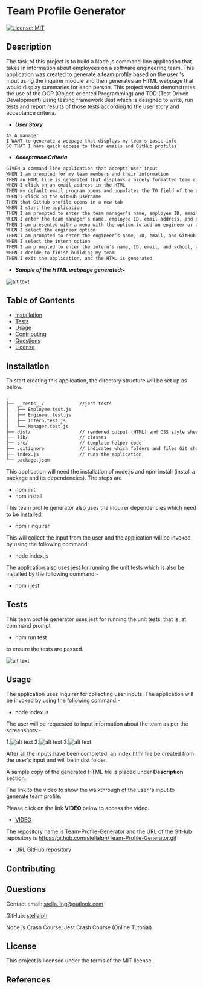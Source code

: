 # Team Profile Generator

[![License: MIT](https://img.shields.io/badge/License-MIT-yellow.svg)](https://opensource.org/licenses/MIT)

## Description

The task of this project is to build a Node.js command-line application that takes in information about employees on a software engineering team.  This application was created to generate a team profile based on the user 's input using the inquirer module and then generates an HTML webpage that would display summaries for each person.  This project would demonstrates the use of the OOP (Object-oriented Programming) and TDD (Test Driven Development) using testing framework Jest which is designed to write, run tests and report results of those tests according to the user story and acceptance criteria.


   * <strong><em>User Story</em></strong>

```mdg
AS A manager
I WANT to generate a webpage that displays my team's basic info
SO THAT I have quick access to their emails and GitHub profiles
```

   * <strong><em>Acceptance Criteria</em></strong>

```md
GIVEN a command-line application that accepts user input
WHEN I am prompted for my team members and their information
THEN an HTML file is generated that displays a nicely formatted team roster based on user input
WHEN I click on an email address in the HTML
THEN my default email program opens and populates the TO field of the email with the address
WHEN I click on the GitHub username
THEN that GitHub profile opens in a new tab
WHEN I start the application
THEN I am prompted to enter the team manager’s name, employee ID, email address, and office number
WHEN I enter the team manager’s name, employee ID, email address, and office number
THEN I am presented with a menu with the option to add an engineer or an intern or to finish building my team
WHEN I select the engineer option
THEN I am prompted to enter the engineer’s name, ID, email, and GitHub username, and I am taken back to the menu
WHEN I select the intern option
THEN I am prompted to enter the intern’s name, ID, email, and school, and I am taken back to the menu
WHEN I decide to finish building my team
THEN I exit the application, and the HTML is generated
```

   * <strong><em>Sample of the HTML webpage generated:-</em></strong>

![alt text](assets/team-page.png)

## Table of Contents
* [Installation](#installation)
* [Tests](#tests)
* [Usage](#usage)
* [Contributing](#contributing)
* [Questions](#questions)
* [License](#license)

## Installation

To start creating this application, the directory structure will be set up as below.

```md
.
├── __tests__/             //jest tests
│   ├── Employee.test.js
│   ├── Engineer.test.js
│   ├── Intern.test.js
│   └── Manager.test.js
├── dist/                  // rendered output (HTML) and CSS style sheet      
├── lib/                   // classes
├── src/                   // template helper code 
├── .gitignore             // indicates which folders and files Git should ignore
├── index.js               // runs the application
└── package.json           
```     
This application will need the installation of node.js and npm install (install a package and its dependencies).  The steps are

 * npm init
 * npm install

 This team profile generator also uses the inquirer dependencies which need to be installed. 

 * npm i inquirer

 This will collect the input from the user and the application will be invoked by using the following command:

 * node index.js

 The application also uses jest for running the unit tests which is also be installed by the following command:-

 * npm i jest

## Tests

This team profile generator uses jest for running the unit tests, that is, at command prompt

 * npm run test

to ensure the tests are passed.

![alt text](assets/jest-test.png)

## Usage

The application uses Inquirer for collecting user inputs. The application will be invoked by using the following command:-

* node index.js

The user will be requested to input information about the team as per the screenshots:-

1.![alt text](assets/UI-P1.png)
2.![alt text](assets/UI-P2.png) 
3.![alt text](assets/UI-P3.png) 

After all the inputs have been completed, an index.html file be created from the user's input and will be in dist folder.

A sample copy of the generated HTML file is placed under <strong>Description</strong> section.

The link to the video to show the walkthrough of the user 's input to generate team profile.

Please click on the link <strong> VIDEO </strong> below to access the video.

 * [VIDEO](https://drive.google.com/file/d/12uStfXkUXP2aIxcdN2ObYhpOpHtkvGL9/view)

The repository name is Team-Profile-Generator and the URL of the GitHub repository is https://github.com/stellalph/Team-Profile-Generator.git

* [URL GitHub repository](https://github.com/stellalph/Team-Profile-Generator.git)


## Contributing

## Questions

Contact email: stella.ling@outlook.com

GitHub: [stellalph](https://github.com/stellalph)


Node.js Crash Course, Jest Crash Course (Online Tutorial)

## License
  
This project is licensed under the terms of the MIT license.

## References



